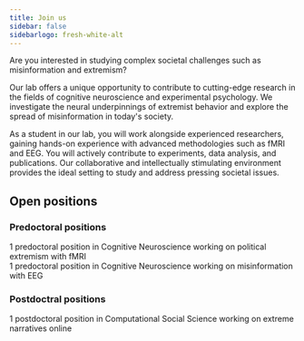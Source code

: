 ```yaml
---
title: Join us
sidebar: false
sidebarlogo: fresh-white-alt
---
```


Are you interested in studying complex societal challenges such as misinformation and extremism? 

Our lab offers a unique opportunity to contribute to cutting-edge research in the fields of cognitive neuroscience and experimental psychology. We investigate the neural underpinnings of extremist behavior and explore the spread of misinformation in today's society.

As a student in our lab, you will work alongside experienced researchers, gaining hands-on experience with advanced methodologies such as fMRI and EEG. You will actively contribute to experiments, data analysis, and publications. Our collaborative and intellectually stimulating environment provides the ideal setting to study and address pressing societal issues.

## Open positions

### Predoctoral positions

1 predoctoral position in Cognitive Neuroscience working on political extremism with fMRI
<br>
1 predoctoral position in Cognitive Neuroscience working on misinformation with EEG

### Postdoctral positions

1 postdoctoral position in Computational Social Science working on extreme narratives online